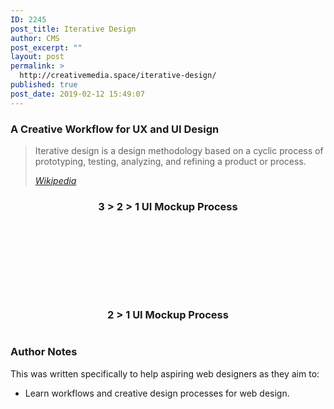 ```yaml
---
ID: 2245
post_title: Iterative Design
author: CMS
post_excerpt: ""
layout: post
permalink: >
  http://creativemedia.space/iterative-design/
published: true
post_date: 2019-02-12 15:49:07
---
```

<!-- wp:heading {"level":3} -->
<h3>A Creative Workflow for UX and UI&nbsp;Design</h3>
<!-- /wp:heading -->

<!-- wp:quote -->
<blockquote class="wp-block-quote"><p>Iterative design is a design methodology based on a cyclic process of prototyping, testing, analyzing, and refining a product or process.</p><cite><a href="https://en.wikipedia.org/wiki/Iterative_design">Wikipedia</a></cite></blockquote>
<!-- /wp:quote -->

<!-- wp:more -->
<!--more-->
<!-- /wp:more -->

<!-- wp:heading {"level":3,"align":"center"} -->
<h3 style="text-align:center">3 &gt; 2 &gt; 1 UI Mockup Process</h3>
<!-- /wp:heading -->

<!-- wp:image {"id":2248,"align":"center"} -->
<div class="wp-block-image"><figure class="aligncenter"><img src="https://www.creativemedia.space/wp-content/uploads/2019/02/iterativedesign-3-2-1.png" alt="" class="wp-image-2248"/></figure></div>
<!-- /wp:image -->

<!-- wp:spacer -->
<div style="height:100px" aria-hidden="true" class="wp-block-spacer"></div>
<!-- /wp:spacer -->

<!-- wp:heading {"level":3,"align":"center"} -->
<h3 style="text-align:center">2 &gt; 1 UI Mockup Process</h3>
<!-- /wp:heading -->

<!-- wp:image {"id":2250,"align":"center"} -->
<div class="wp-block-image"><figure class="aligncenter"><img src="https://www.creativemedia.space/wp-content/uploads/2019/02/iterativedesign-2-1-1.png" alt="" class="wp-image-2250"/></figure></div>
<!-- /wp:image -->

<!-- wp:heading {"level":3} -->
<h3>Author Notes</h3>
<!-- /wp:heading -->

<!-- wp:paragraph -->
<p>This was written specifically to help aspiring web designers as they aim to:</p>
<!-- /wp:paragraph -->

<!-- wp:list -->
<ul><li>Learn workflows and creative design processes for web design.</li></ul>
<!-- /wp:list -->